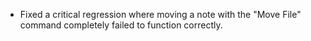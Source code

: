 - Fixed a critical regression where moving a note with the "Move File" command completely failed to function correctly.